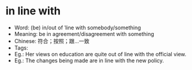# in line with

- Word: (be) in/out of ˈline with somebody/something
- Meaning: be in agreement/disagreement with something
- Chinese: 符合；按照；跟…一致
- Tags: 
- Eg.: Her views on education are quite out of line with the official view.
- Eg.: The changes being made are in line with the new policy.
